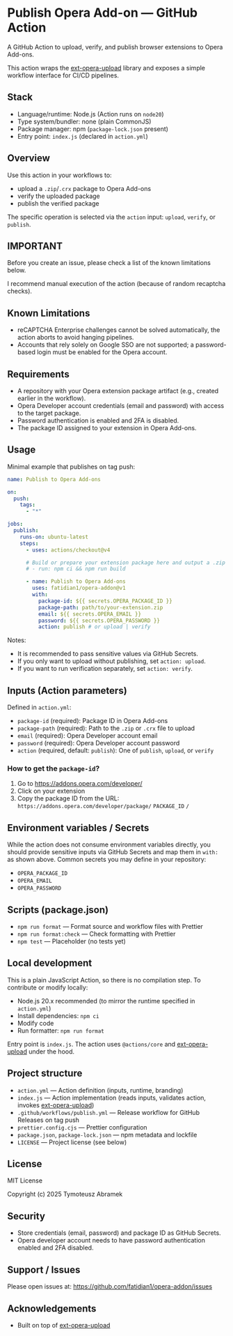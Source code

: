 # Publish Opera Add-on — GitHub Action

A GitHub Action to upload, verify, and publish browser extensions to Opera Add-ons.

This action wraps the [ext-opera-upload](https://github.com/fatidian1/ext-opera-upload/) library and exposes a simple workflow interface for CI/CD pipelines.


## Stack
- Language/runtime: Node.js (Action runs on `node20`)
- Type system/bundler: none (plain CommonJS)
- Package manager: npm (`package-lock.json` present)
- Entry point: `index.js` (declared in `action.yml`)


## Overview
Use this action in your workflows to:
- upload a `.zip`/`.crx` package to Opera Add-ons
- verify the uploaded package
- publish the verified package

The specific operation is selected via the `action` input: `upload`, `verify`, or `publish`.

## IMPORTANT
Before you create an issue, please check a list of the known limitations below.

I recommend manual execution of the action (because of random recaptcha checks).

## Known Limitations
- reCAPTCHA Enterprise challenges cannot be solved automatically, the action aborts to avoid hanging pipelines.
- Accounts that rely solely on Google SSO are not supported; a password-based login must be enabled for the Opera account.

## Requirements
- A repository with your Opera extension package artifact (e.g., created earlier in the workflow).
- Opera Developer account credentials (email and password) with access to the target package.
- Password authentication is enabled and 2FA is disabled.
- The package ID assigned to your extension in Opera Add-ons.


## Usage
Minimal example that publishes on tag push:

```yaml
name: Publish to Opera Add-ons

on:
  push:
    tags:
      - "*"

jobs:
  publish:
    runs-on: ubuntu-latest
    steps:
      - uses: actions/checkout@v4

      # Build or prepare your extension package here and output a .zip
      # - run: npm ci && npm run build

      - name: Publish to Opera Add-ons
        uses: fatidian1/opera-addon@v1
        with:
          package-id: ${{ secrets.OPERA_PACKAGE_ID }}
          package-path: path/to/your-extension.zip
          email: ${{ secrets.OPERA_EMAIL }}
          password: ${{ secrets.OPERA_PASSWORD }}
          action: publish # or upload | verify
```

Notes:
- It is recommended to pass sensitive values via GitHub Secrets.
- If you only want to upload without publishing, set `action: upload`.
- If you want to run verification separately, set `action: verify`.


## Inputs (Action parameters)
Defined in `action.yml`:

- `package-id` (required): Package ID in Opera Add-ons
- `package-path` (required): Path to the `.zip` or `.crx` file to upload
- `email` (required): Opera Developer account email
- `password` (required): Opera Developer account password
- `action` (required, default: `publish`): One of `publish`, `upload`, or `verify`

### How to get the `package-id`?
1. Go to https://addons.opera.com/developer/
2. Click on your extension
3. Copy the package ID from the URL: `https://addons.opera.com/developer/package/` `PACKAGE_ID` `/`

## Environment variables / Secrets
While the action does not consume environment variables directly, you should provide sensitive inputs via GitHub Secrets and map them in `with:` as shown above. Common secrets you may define in your repository:
- `OPERA_PACKAGE_ID`
- `OPERA_EMAIL`
- `OPERA_PASSWORD`


## Scripts (package.json)
- `npm run format` — Format source and workflow files with Prettier
- `npm run format:check` — Check formatting with Prettier
- `npm test` — Placeholder (no tests yet)


## Local development
This is a plain JavaScript Action, so there is no compilation step. To contribute or modify locally:
- Node.js 20.x recommended (to mirror the runtime specified in `action.yml`)
- Install dependencies: `npm ci`
- Modify code
- Run formatter: `npm run format`

Entry point is `index.js`. The action uses `@actions/core` and [ext-opera-upload](https://github.com/fatidian1/ext-opera-upload/) under the hood.


## Project structure
- `action.yml` — Action definition (inputs, runtime, branding)
- `index.js` — Action implementation (reads inputs, validates action, invokes [ext-opera-upload](https://github.com/fatidian1/ext-opera-upload/))
- `.github/workflows/publish.yml` — Release workflow for GitHub Releases on tag push
- `prettier.config.cjs` — Prettier configuration
- `package.json`, `package-lock.json` — npm metadata and lockfile
- `LICENSE` — Project license (see below)


## License
MIT License

Copyright (c) 2025 Tymoteusz Abramek


## Security
- Store credentials (email, password) and package ID as GitHub Secrets.
- Opera developer account needs to have password authentication enabled and 2FA disabled.


## Support / Issues
Please open issues at: https://github.com/fatidian1/opera-addon/issues


## Acknowledgements
- Built on top of [ext-opera-upload](https://github.com/fatidian1/ext-opera-upload/)
